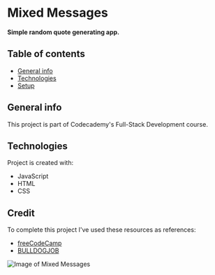 # Mixed Messages
**Simple random quote generating app.**

## Table of contents
* [General info](#general-info)
* [Technologies](#technologies)
* [Setup](#setup)

## General info
This project is part of Codecademy's Full-Stack Development course.
	
## Technologies
Project is created with:
* JavaScript
* HTML
* CSS

## Credit
To complete this project I've used these resources as references:
* [freeCodeCamp](https://www.freecodecamp.org/news/creating-a-bare-bones-quote-generator-with-javascript-and-html-for-absolute-beginners-5264e1725f08/)
* [BULLDOGJOB](https://bulldogjob.com/news/449-how-to-write-a-good-readme-for-your-github-project)


![Image of Mixed Messages](https://github.com/ogpagan/Mixed-Messages/blob/5fdd763415554b84ded828360b65b13e7d3cfc2e/mixed%20messages.jpg)
	
